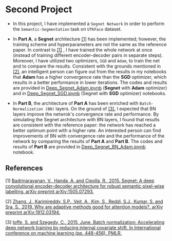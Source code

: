 # Second Project
* In this project, I have implemented a `Segnet Network` in order to perform the `Semantic-Segmentation` task on `UTKFace` dataset.
    
* In **Part A**, a **Segnet** architecture [[1]](#1) has been implemented; however, the training scheme and hyperparameters are not the same as the reference paper. In contrast to [[1]](#1) , I have trained the whole network at once (instead of training different encoder-decoder pairs in separate steps). Moreover, I have utilized two optimizers, `SGD` and `Adam`, to train the net and to compare the results. Consistent with the grounds mentioned in [[2]](#2), an intelligent person can figure out from the results in my notebooks that **Adam** has a higher convergence rate than the **SGD** optimizer, which results in a better performance in lower iterations. The codes and results are provided in [Deep_Segnet_Adam.ipynb](https://github.com/ARokni/Deep-Learning/blob/main/Project%202/PartA/Deep_Segnet_Adam.ipynb) (**Segnet** with **Adam** optimizer) and in [Deep_Segnet_SGD.ipynb](https://github.com/ARokni/Deep-Learning/blob/main/Project%202/PartA/Deep_Segnet_SGD.ipynb) (Segnet with **SGD** optimizer) notebooks.

* In **Part B**, the architecture of **Part A** has been enriched with `Batch-Normalization (BN)` layers. On the ground of [[3]](#3), I expected that BN layers improve the netwrok's convergence rate and performance. By simulating the Segnet architecture with BN layers, I found that results are consistent with the reference paper: the network has reached a better optimum point with a higher rate. An interested person can find improvements of BN with convergence rate and the performance of the network by comparing the results of **Part A** and **Part B**. The codes and results of  **Part B** are provided in [Deep_Segnet_BN_Adam.ipynb](https://github.com/ARokni/Deep-Learning/blob/main/Project%202/PartB/Deep_Segnet_BN_Adam.ipynb) notebook.

## References
<a id="1">[1]</a> 
[Badrinarayanan, V., Handa, A. and Cipolla, R., 2015. Segnet: A deep convolutional encoder-decoder architecture for robust semantic pixel-wise labelling. arXiv preprint arXiv:1505.07293.](https://arxiv.org/abs/1505.07293)

<a id="2">[2]</a> 
[Zhang, J., Karimireddy, S.P., Veit, A., Kim, S., Reddi, S.J., Kumar, S. and Sra, S., 2019. Why are adaptive methods good for attention models?. arXiv preprint arXiv:1912.03194.](https://arxiv.org/abs/1912.03194)

<a id="3">[3]</a> 
[Ioffe, S. and Szegedy, C., 2015, June. Batch normalization: Accelerating deep network training by reducing internal covariate shift. In International conference on machine learning (pp. 448-456). PMLR.](http://proceedings.mlr.press/v37/ioffe15.html)
